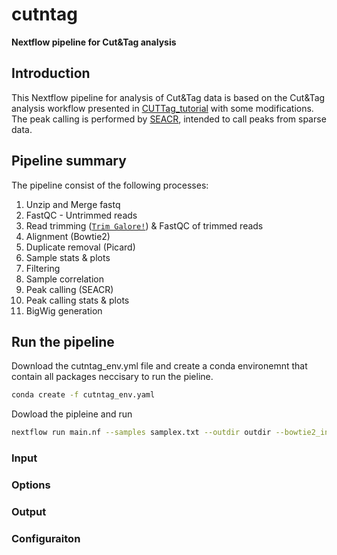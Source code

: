 # cutntag
**Nextflow pipeline for Cut&amp;Tag analysis**

## Introduction
This Nextflow pipeline for analysis of Cut&Tag data is based on the Cut&Tag analysis workflow presented in [CUTTag_tutorial](https://github.com/yezhengSTAT/CUTTag_tutorial) with some modifications.
The peak calling is performed by [SEACR](https://github.com/FredHutch/SEACR), intended to call peaks from sparse data.

## Pipeline summary

The pipeline consist of the following processes:

1. Unzip and Merge fastq
2. FastQC - Untrimmed reads
3. Read trimming ([`Trim Galore!`](https://www.bioinformatics.babraham.ac.uk/projects/trim_galore/)) & FastQC of trimmed reads
4. Alignment (Bowtie2)
5. Duplicate removal (Picard)
6. Sample stats & plots
7. Filtering
8. Sample correlation
9. Peak calling (SEACR)
10. Peak calling stats & plots
11. BigWig generation

## Run the pipeline

Download the cutntag_env.yml file and create a conda environemnt that contain all packages neccisary to run the pieline.
```bash
conda create -f cutntag_env.yaml
```

Dowload the pipleine and run
```bash
nextflow run main.nf --samples samplex.txt --outdir outdir --bowtie2_index /path/to/bowtie_index/prefix --chromsize /path/to/chrom.sizes --design design.txt
```

### Input

### Options

### Output

### Configuraiton
